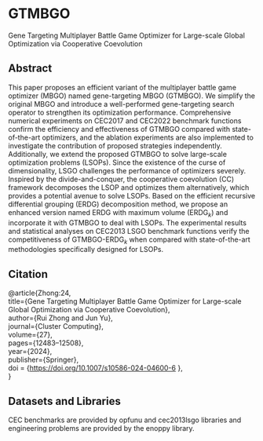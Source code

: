 # GTMBGO
Gene Targeting Multiplayer Battle Game Optimizer for Large-scale Global Optimization via Cooperative Coevolution

## Abstract
This paper proposes an efficient variant of the multiplayer battle game optimizer (MBGO) named gene-targeting MBGO (GTMBGO). We simplify the original MBGO and introduce a well-performed gene-targeting search operator to strengthen its optimization performance. Comprehensive numerical experiments on CEC2017 and CEC2022 benchmark functions confirm the efficiency and effectiveness of GTMBGO compared with state-of-the-art optimizers, and the ablation experiments are also implemented to investigate the contribution of proposed strategies independently. Additionally, we extend the proposed GTMBGO to solve large-scale optimization problems (LSOPs). Since the existence of the curse of dimensionality, LSGO challenges the performance of optimizers severely. Inspired by the divide-and-conquer, the cooperative coevolution (CC) framework decomposes the LSOP and optimizes them alternatively, which provides a potential avenue to solve LSOPs. Based on the efficient recursive differential grouping (ERDG) decomposition method, we propose an enhanced version named ERDG with maximum volume (ERDG$_k$) and incorporate it with GTMBGO to deal with LSOPs. The experimental results and statistical analyses on CEC2013 LSGO benchmark functions verify the competitiveness of GTMBGO-ERDG$_k$ when compared with state-of-the-art methodologies specifically designed for LSOPs.

## Citation
@article{Zhong:24,  
  title={Gene Targeting Multiplayer Battle Game Optimizer for Large-scale Global Optimization via Cooperative Coevolution},  
  author={Rui Zhong and Jun Yu},  
  journal={Cluster Computing},  
  volume={27},  
  pages={12483–12508},  
  year={2024},  
  publisher={Springer},  
  doi = {https://doi.org/10.1007/s10586-024-04600-6 },  
}

## Datasets and Libraries
CEC benchmarks are provided by opfunu and cec2013lsgo libraries and engineering problems are provided by the enoppy library.
